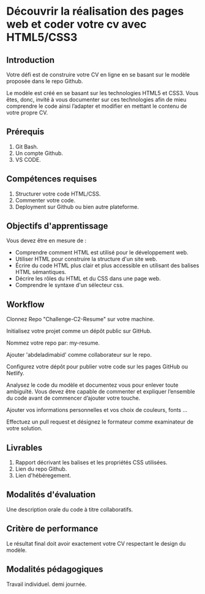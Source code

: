 # Découvrir la réalisation des pages web et coder votre cv avec HTML5/CSS3


## Introduction

Votre défi est de construire votre CV en ligne en se basant sur le modèle proposée dans le repo Github.

Le modèle est créé en se basant sur les technologies HTML5 et CSS3. Vous êtes, donc, invité à vous documenter sur ces technologies afin de mieu comprendre le code ainsi l’adapter et modifier en mettant le contenu de votre propre CV.


## Prérequis

1.  Git Bash.
2.  Un compte Github.
3.  VS CODE.


## Compétences requises

1.  Structurer votre code HTML/CSS.
2.  Commenter votre code.
3.  Deployment sur Github ou bien autre plateforme.


## Objectifs d'apprentissage

Vous devez être en mesure de :

- Comprendre comment HTML est utilisé pour le développement web.
- Utiliser HTML pour construire la structure d'un site web.
- Écrire du code HTML plus clair et plus accessible en utilisant des balises HTML sémantiques.
- Décrire les rôles du HTML et du CSS dans une page web.
- Comprendre le syntaxe d'un sélecteur css.


## Workflow

Clonnez Repo "Challenge-C2-Resume" sur votre machine.

Initialisez votre projet comme un dépôt public sur GitHub.

Nommez votre repo par: my-resume.

Ajouter 'abdeladimabid' comme collaborateur sur le repo.

Configurez votre dépôt pour publier votre code sur les pages GitHub ou Netlify.

Analysez le code du modèle et documentez vous pour enlever toute ambiguïté. Vous devez être capable de commenter et expliquer l’ensemble du code avant de commencer d’ajouter votre touche.

Ajouter vos informations personnelles et vos choix de couleurs, fonts …

Effectuez un pull request et désignez le formateur comme examinateur de votre solution. 
    

## Livrables

1.  Rapport décrivant les balises et les propriétés CSS utilisées.
2.  Lien du repo Github.
3.  Lien d'hébéregement.


## Modalités d'évaluation

Une description orale du code à titre collaboratifs.


## Critère de performance

Le résultat final doit avoir exactement votre CV respectant le design du modèle.


## Modalités pédagogiques

Travail individuel.
demi journée.
